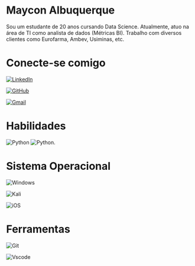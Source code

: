 # Maycon Albuquerque

Sou um estudante de 20 anos cursando Data Science. Atualmente, atuo na área de TI como analista de dados (Métricas BI). Trabalho com diversos clientes como Eurofarma, Ambev, Usiminas, etc.

# Conecte-se comigo

[![LinkedIn](https://img.shields.io/badge/LinkedIn-0077B5?style=for-the-badge&logo=linkedin&logoColor=white)](https://www.linkedin.com/in/mayconalbuquerque/)

[![GitHub](https://img.shields.io/badge/GitHub-100000?style=for-the-badge&logo=github&logoColor=white)](https://github.com/mayconalbuquerque1)

[![Gmail](https://img.shields.io/badge/Gmail-333333?style=for-the-badge&logo=gmail&logoColor=red)](mailto:mayconalbuquerque101@gmail.com)

# Habilidades

![Python](https://img.shields.io/badge/python-3670A0?style=for-the-badge&logo=python&logoColor=ffdd54)
![Python](https://img.shields.io/badge/powerbi-3670A0?style=for-the-badge&logo=powerbi&logoColor=ffdd54).

# Sistema Operacional

![Windows](https://img.shields.io/badge/Windows-000?style=for-the-badge&logo=windows&logoColor=2CA5E0)

![Kali](https://img.shields.io/badge/Kali-268BEE?style=for-the-badge&logo=kalilinux&logoColor=white)

![iOS](https://img.shields.io/badge/iOS-000000?style=for-the-badge&logo=ios&logoColor=white)

# Ferramentas
![Git](https://img.shields.io/badge/GIT-E44C30?style=for-the-badge&logo=git&logoColor=white)

![Vscode](https://img.shields.io/badge/Vscode-007ACC?style=for-the-badge&logo=visual-studio-code&logoColor=white)

